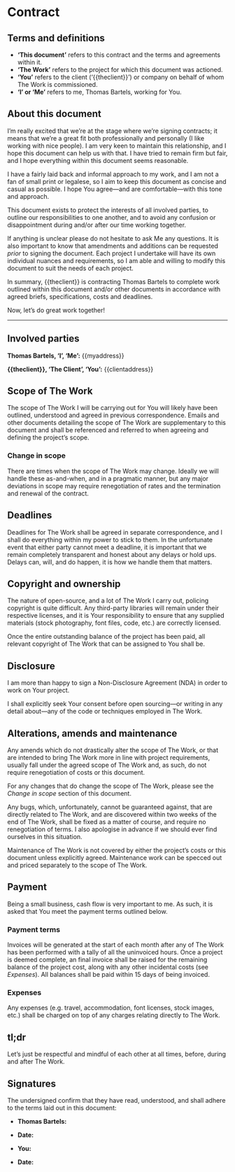 <!--DOCTYPE html><head><meta http-equiv="Content-Type" content="text/html; charset=utf-8"></head><body-->
# Contract

## Terms and definitions

* **‘This document’** refers to this contract and the terms and agreements
	within it.
* **‘The Work’** refers to the project for which this document was actioned.
* **‘You’** refers to the client (‘{{theclient}}’) or company on behalf of
	whom The Work is commissioned.
* **‘I’ or ‘Me’** refers to me, Thomas Bartels, working for You.

## About this document

I’m really excited that we’re at the stage where we’re signing contracts; it
means that we’re a great fit both professionally and personally (I like working
with nice people). I am very keen to maintain this relationship, and I hope
this document can help us with that. I have tried to remain firm but fair, and
I hope everything within this document seems reasonable.

I have a fairly laid back and informal approach to my work, and I am not a fan
of small print or legalese, so I aim to keep this document as concise and
casual as possible. I hope You agree—and are comfortable—with this tone and
approach.

This document exists to protect the interests of all involved parties, to
outline our responsibilities to one another, and to avoid any confusion or
disappointment during and/or after our time working together.

If anything is unclear please do not hesitate to ask Me any questions. It is
also important to know that amendments and additions can be requested _prior_ to
signing the document. Each project I undertake will have its own individual
nuances and requirements, so I am able and willing to modify this document to
suit the needs of each project.

In summary, {{theclient}} is contracting Thomas Bartels to complete work
outlined within this document and/or other documents in accordance with agreed
briefs, specifications, costs and deadlines.

Now, let’s do great work together!

---

## Involved parties

**Thomas Bartels, ‘I’, ‘Me’:**
{{myaddress}}

**{{theclient}}, ‘The Client’, ‘You’:**
{{clientaddress}}

## Scope of The Work

The scope of The Work I will be carrying out for You will likely have been
outlined, understood and agreed in previous correspondence. Emails and other
documents detailing the scope of The Work are supplementary to this document and
shall be referenced and referred to when agreeing and defining the project’s
scope.

### Change in scope

There are times when the scope of The Work may change. Ideally we will handle
these as-and-when, and in a pragmatic manner, but any major deviations in scope
may require renegotiation of rates and the termination and renewal of the
contract.

## Deadlines

Deadlines for The Work shall be agreed in separate correspondence, and I shall
do everything within my power to stick to them. In the unfortunate event that
either party cannot meet a deadline, it is important that we remain completely
transparent and honest about any delays or hold ups. Delays can, will, and do
happen, it is how we handle them that matters.

## Copyright and ownership

The nature of open-source, and a lot of The Work I carry out, policing copyright
is quite difficult. Any third-party libraries will remain under their respective
licenses, and it is Your responsibility to ensure that any supplied materials
(stock photography, font files, code, etc.) are correctly licensed.

Once the entire outstanding balance of the project has been paid, all relevant
copyright of The Work that can be assigned to You shall be.

## Disclosure

I am more than happy to sign a Non-Disclosure Agreement (NDA) in order to work
on Your project.

I shall explicitly seek Your consent before open sourcing—or writing in any
detail about—any of the code or techniques employed in The Work.

## Alterations, amends and maintenance

Any amends which do not drastically alter the scope of The Work, or that are
intended to bring The Work more in line with project requirements, usually fall
under the agreed scope of The Work and, as such, do not require renegotiation of
costs or this document.

For any changes that do change the scope of The Work, please see the _Change
in scope_ section of this document.

Any bugs, which, unfortunately, cannot be guaranteed against, that are directly
related to The Work, and are discovered within two weeks of the end of The
Work, shall be fixed as a matter of course, and require no renegotiation of
terms. I also apologise in advance if we should ever find ourselves in this
situation.

Maintenance of The Work is not covered by either the project’s costs or this
document unless explicitly agreed. Maintenance work can be specced out and
priced separately to the scope of The Work.

## Payment

Being a small business, cash flow is very important to me. As such, it is asked
that You meet the payment terms outlined below.

### Payment terms

Invoices will be generated at the start of each month after any of The Work has
been performed with a tally of all the uninvoiced hours. Once a project is
deemed complete, an final invoice shall be raised for the remaining balance of
the project cost, along with any other incidental costs (see _Expenses_). All
balances shall be paid within 15 days of being invoiced.

### Expenses

Any expenses (e.g. travel, accommodation, font licenses, stock images, etc.)
shall be charged on top of any charges relating directly to The Work.

## tl;dr

Let’s just be respectful and mindful of each other at all times, before, during
and after The Work.

## Signatures

The undersigned confirm that they have read, understood, and shall adhere to the
terms laid out in this document:

* **Thomas Bartels:**

* **Date:**

* **You:**

* **Date:**
